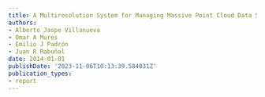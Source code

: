 ```yaml
---
title: A Multiresolution System for Managing Massive Point Cloud Data Sets
authors:
- Alberto Jaspe Villanueva
- Omar A Mures
- Emilio J Padrón
- Juan R Rabuñal
date: 2014-01-01
publishDate: '2023-11-06T10:13:39.584031Z'
publication_types:
- report
---
```

